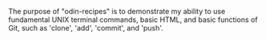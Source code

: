 The purpose of "odin-recipes" is to demonstrate my ability to use fundamental UNIX terminal commands, basic HTML, and basic functions of Git, such as 'clone', 'add', 'commit', and 'push'.